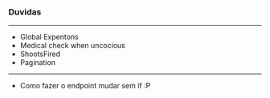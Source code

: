 ### Duvidas

___

* Global Expentons
* Medical check when uncocious
* ShootsFired
* Pagination



___

* Como fazer o endpoint mudar sem if :P